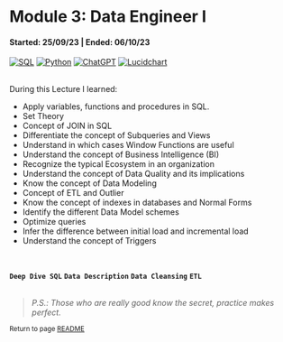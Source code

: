 # Module 3: Data Engineer I
#### Started: 25/09/23 | Ended: 06/10/23<br />
[![SQL](https://img.shields.io/badge/MySQL-8.0+-00758F?style=for-the-badge&logo=mysql&logoColor=white&labelColor=101010)](https://mysql.com)
[![Python](https://img.shields.io/badge/Python-3.10+-yellow?style=for-the-badge&logo=python&logoColor=white&labelColor=101010)](https://python.org)
[![ChatGPT](https://img.shields.io/badge/ChatGPT-GPT--4-7CF178?style=for-the-badge&logo=openai&logoColor=white&labelColor=101010)](https://platform.openai.com)
[![Lucidchart](https://img.shields.io/badge/Lucidchart+-f29221?style=for-the-badge&logo=Lucidchart&logoColor=white&labelColor=yellow)](https://Lucidchart.com)

<br />
During this Lecture I learned:

- Apply variables, functions and procedures in SQL.
- Set Theory
- Concept of JOIN in SQL
- Differentiate the concept of Subqueries and Views
- Understand in which cases Window Functions are useful
- Understand the concept of Business Intelligence (BI)
- Recognize the typical Ecosystem in an organization
- Understand the concept of Data Quality and its implications
- Know the concept of Data Modeling
- Concept of ETL and Outlier
- Know the concept of indexes in databases and Normal Forms
- Identify the different Data Model schemes
- Optimize queries
- Infer the difference between initial load and incremental load
- Understand the concept of Triggers
<br />

**``` Deep Dive SQL ```**  **``` Data Description ```**  **``` Data Cleansing ```**  **``` ETL ```**<br />
<br />

>*P.S.: Those who are really good know the secret, practice makes perfect.*

<sub>Return to page [README](README.md)</sub> 
